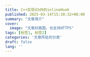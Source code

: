 ```yaml
---
title: C++实现d3d9的inlineHook
published: 2025-03-14T15:38:32+08:00
summary: "文章简介"
cover:
  image: "文章封面图。也支持HTTPS"
tags: [标签1, 标签2]
categories: '文章所处的分类'
draft: false 
lang: ''
---
```

